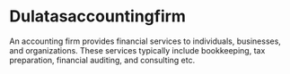 # Dulatasaccountingfirm
An accounting firm provides financial services to individuals, businesses, and organizations. These services typically include bookkeeping, tax preparation, financial auditing, and consulting etc.
